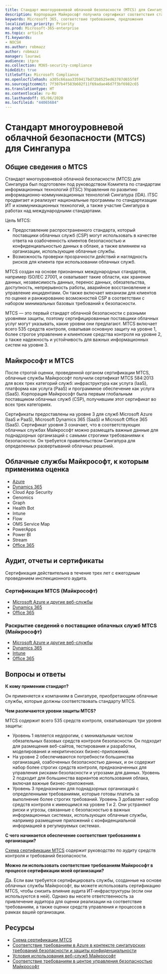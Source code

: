 ```yaml
---
title: Стандарт многоуровневой облачной безопасности (MTCS) для Сингапура
description: Корпорация Майкрософт получила сертификат соответствия стандарту многоуровневой облачной безопасности для Сингапура.
keywords: Microsoft 365, соответствие требованиям, предложения
localization_priority: Priority
ms.prod: Microsoft-365-enterprise
ms.topic: article
f1.keywords:
- NOCSH
ms.author: robmazz
author: robmazz
manager: laurawi
audience: itpro
ms.collection: M365-security-compliance
hideEdit: true
titleSuffix: Microsoft Compliance
ms.openlocfilehash: a305c66aaa3359417bd72b8525ed63787d655f8f
ms.sourcegitcommit: 7f307b4f583b602f11f69adae46d7f3bf6982c65
ms.translationtype: HT
ms.contentlocale: ru-RU
ms.lasthandoff: 05/06/2020
ms.locfileid: "44065684"
---
```

# <a name="multi-tier-cloud-security-mtcs-standard-for-singapore"></a>Стандарт многоуровневой облачной безопасности (MTCS) для Сингапура

## <a name="mtcs-overview"></a>Общие сведения о MTCS

Стандарт многоуровневой облачной безопасности (MTCS) для Сингапура был подготовлен под руководством Комитета по стандартам информационных технологий (ITSC) Управления по развитию информационно-коммуникационных технологий Сингапура (IDA). ITSC продвигает и реализует национальные программы по стандартизации ИТ и коммуникационных технологий, а также участие Сингапура в работах над международными стандартами.

Цель MTCS:

- Предоставление распространенного стандарта, который поставщики облачных служб (CSP) могут использовать в качестве ответа на озабоченность клиентов безопасностью и конфиденциальностью данных в облаке, а также влиянием на организации, использующие облачные службы.
- Возможность проверки прозрачности действий и наглядность рисков для клиента при использовании облачных служб.

MTCS создан на основе признанных международных стандартов, например ISO/IEC 27001, и охватывает такие области, как хранение данных, независимость данных, перенос данных, обязательства, доступность, непрерывность работы, аварийное восстановление и управление инцидентами. Он также включает механизм для клиентов по оценке и ранжированию возможностей CSP в соответствии с набором минимальных базовых требований к безопасности.

MTCS — это первый стандарт облачной безопасности с разными уровнями защиты, поэтому сертифицированные поставщики облачных услуг могут указывать, какие уровни они предлагают. MTCS включает всего 535 средств контроля, охватывая основную защиту на уровне 1, более строгое управление и клиентские средства контроля на уровне 2, а также надежность и устойчивость для важных информационных систем на уровне 3.

## <a name="microsoft-and-mtcs"></a>Майкрософт и MTCS

После строгой оценки, проведенной органом сертификации MTCS, облачные службы Майкрософт получили сертификат MTCS 584:2013 для всех трех категорий служб: инфраструктура как услуга (IaaS), платформа как услуга (PaaS) и программное обеспечение как услуга (SaaS). Корпорация Майкрософт была первым глобальным поставщиком облачных служб (CSP), получившим этот сертификат во всех трех категориях.

Сертификаты предоставлены на уровне 3 для служб Microsoft Azure (IaaS и PaaS), Microsoft Dynamics 365 (SaaS) и Microsoft Office 365 (SaaS). Сертификат уровня 3 означает, что в соответствующих облачных службах Майкрософт можно размещать важные данные для поднадзорных организаций с самыми строгими требованиями к безопасности. Он требуется правительством Сингапура для определенных развертываний облачных решений.

## <a name="microsoft-in-scope-cloud-services"></a>Облачные службы Майкрософт, к которым применима оценка

- [Azure](https://go.microsoft.com/fwlink/p/?linkid=2092718)
- [Dynamics 365](https://go.microsoft.com/fwlink/p/?linkid=2051700)
- Cloud App Security
- Genomics
- Graph
- Health Bot
- Intune
- Flow
- OMS Service Map
- PowerApps
- Power BI
- Stream
- [Office 365](https://go.microsoft.com/fwlink/p/?LinkID=2077751)

## <a name="audits-reports-and-certificates"></a>Аудит, отчеты и сертификаты

Сертификация действительна в течение трех лет с ежегодным проведением инспекционного аудита.

### <a name="microsoft-mtcs-certification"></a>Сертификация MTCS (Майкрософт)

- [Microsoft Azure и другие веб-службы](https://go.microsoft.com/fwlink/p/?linkid=2092614)
- [Dynamics 365](https://go.microsoft.com/fwlink/p/?linkid=2092451)
- [Office 365](https://go.microsoft.com/fwlink/p/?linkid=2092719)

### <a name="microsoft-mtcs-cloud-service-provider-disclosure"></a>Раскрытие сведений о поставщике облачных служб MTCS (Майкрософт)

- [Microsoft Azure и другие веб-службы](https://go.microsoft.com/fwlink/p/?linkid=2092614)
- [Dynamics 365](https://go.microsoft.com/fwlink/p/?linkid=2092720)
- [Intune](https://go.microsoft.com/fwlink/p/?linkid=2099397)
- [Office 365](https://go.microsoft.com/fwlink/p/?linkid=2092550)

## <a name="frequently-asked-questions"></a>Вопросы и ответы

**К кому применим стандарт?**

Он применяется к компаниям в Сингапуре, приобретающим облачные службы, которые должны соответствовать стандарту MTCS.

**Чем различаются уровни защиты MTCS?**

MTCS содержит всего 535 средств контроля, охватывающих три уровня защиты:

- Уровень 1 является недорогим, с минимальным числом обязательных базовых средств контроля безопасности. Он подходит для размещения веб-сайтов, тестирования и разработки, моделирования и некритических бизнес-приложений.
- На уровне 2 обеспечиваются потребности большинства организаций, озабоченных безопасностью данных, и он содержит набор более строгих средств контроля, предназначенных для управления рисками безопасности и угрозами для данных. Уровень 2 подходит для большинства вариантов использования облака, включая важные бизнес-приложения.
- Уровень 3 предназначен для поднадзорных организаций с определенными требованиями, которые готовы платить за выполнение более строгих требований. Уровень 3 добавляет набор средств контроля к имеющимся на уровне 1 и 2. Они устраняют риски и угрозы, связанные с безопасностью в важных информационных системах, использующих облачные службы, например размещение приложений с конфиденциальной информацией в регулируемых системах.

**С чего начинается обеспечение соответствия требованиям в организации?**

[Схема сертификации MTCS](https://go.microsoft.com/fwlink/p/?linkid=2099490) содержит руководство по аудиту средств контроля и требований безопасности.

**Можно ли использовать соответствие требованиям Майкрософт в процессе сертификации моей организации?**

Да. Если вам требуется сертифицировать службы, созданные на основе облачных службы Майкрософт, вы можете использовать сертификацию MTCS, чтобы снизить влияние аудита ИТ-инфраструктуры (если они используются в ней). Однако вы несете ответственность за привлечение аудитора для оценки реализации на соответствие требованиям, а также оценки средств управления и процессов в рамках вашей организации.

## <a name="resources"></a>Ресурсы

- [Схема сертификации MTCS](https://go.microsoft.com/fwlink/p/?linkid=2092918)
- [Соответствие требованиям в Azure в контексте сингапурских требований безопасности и защиты конфиденциальности](https://aka.ms/azurecompliancesingapore)
- [Условия использования веб-служб Майкрософт](https://aka.ms/Online-Services-Terms)
- [Соответствие требованиям в центре управления безопасностью Майкрософт](https://www.microsoft.com/trust-center/compliance/compliance-overview)
